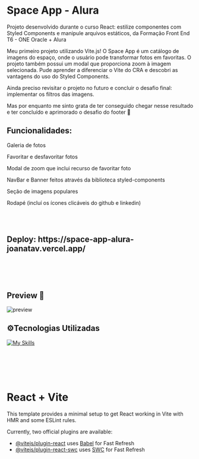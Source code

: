 
# Space App - Alura

Projeto desenvolvido durante o curso React: estilize componentes com Styled Components e manipule arquivos estáticos, da Formação Front End T6 - ONE Oracle + Alura


<p> Meu primeiro projeto utilizando Vite.js! O Space App é um catálogo de imagens do espaço, onde o usuário pode transformar fotos em favoritas. O projeto também possui um modal que proporciona zoom à imagem selecionada.
Pude aprender a diferenciar o Vite do CRA e descobri as vantagens do uso do Styled Components.</p> 
<p>Ainda preciso revisitar o projeto no futuro e concluir o desafio final: implementar os filtros das imagens.</p> 
<p>Mas por enquanto me sinto grata de ter conseguido chegar nesse resultado e ter concluído e aprimorado o desafio do footer 🚀</p> 
  


<h2>Funcionalidades:</h2> 
<p>Galeria de fotos</p>
<p>Favoritar e desfavoritar fotos</p>
<p>Modal de zoom que inclui recurso de favoritar foto</p>
<p>NavBar e Banner feitos através da biblioteca styled-components</p>
<p>Seção de imagens populares</p>
<p>Rodapé (incluí os ícones clicáveis do github e linkedin)</p>

<br></br>

<h2>Deploy: https://space-app-alura-joanatav.vercel.app/

<br></br>

<h2>Preview 👀 </h2>

![preview](https://github.com/user-attachments/assets/9f0536da-aa16-4d83-9644-241a78f14b4f)



<h2>⚙️Tecnologias Utilizadas</h2>

[![My Skills](https://skillicons.dev/icons?i=react,html,css,js,vite,vscode)](https://skillicons.dev)

<br></br>
<br></br>


# React + Vite

This template provides a minimal setup to get React working in Vite with HMR and some ESLint rules.

Currently, two official plugins are available:

- [@vitejs/plugin-react](https://github.com/vitejs/vite-plugin-react/blob/main/packages/plugin-react/README.md) uses [Babel](https://babeljs.io/) for Fast Refresh
- [@vitejs/plugin-react-swc](https://github.com/vitejs/vite-plugin-react-swc) uses [SWC](https://swc.rs/) for Fast Refresh
